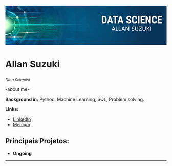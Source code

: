 <p align="center">
  <img src="intro_banner.png" >
</p>

# Allan Suzuki
<sub>*Data Scientist*</sub>

-about me-

**Background in:** Python, Machine Learning, SQL, Problem solving.

**Links:**
* [LinkedIn](https://www.linkedin.com/in/allanysuzuki)
* [Medium](https://medium.com/@asuzukipk)


## Principais Projetos:

* **Ongoing**

---




